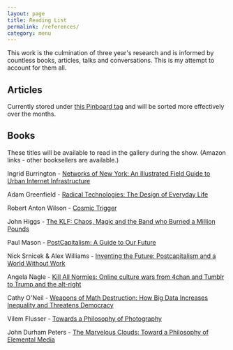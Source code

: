 ```yaml
---
layout: page
title: Reading List
permalink: /references/
category: menu
---
```


This work is the culmination of three year's research and is informed by countless books, articles, talks and conversations. This is my attempt to account for them all. 

## Articles

Currently stored under [this Pinboard tag](https://pinboard.in/u:peteashton/t:ifh/) and will be sorted more effectively over the months. 

## Books

These titles will be available to read in the gallery during the show. (Amazon links - other booksellers are available.)

Ingrid Burrington - [Networks of New York: An Illustrated Field Guide to Urban Internet Infrastructure](http://amzn.to/2tCcPU7)

Adam Greenfield - [Radical Technologies: The Design of Everyday Life](http://amzn.to/2tCoSR2)

Robert Anton Wilson - [Cosmic Trigger](http://amzn.to/2tmium5)

John Higgs - [The KLF: Chaos, Magic and the Band who Burned a Million Pounds](http://amzn.to/2uvLfMH)

Paul Mason - [PostCapitalism: A Guide to Our Future](http://amzn.to/2tCMdSF)

Nick Srnicek & Alex Williams - [Inventing the Future: Postcapitalism and a World Without Work](http://amzn.to/2tn3bt3)

Angela Nagle - [Kill All Normies: Online culture wars from 4chan and Tumblr to Trump and the alt-right](http://amzn.to/2uyXCY0)

Cathy O'Neil - [Weapons of Math Destruction: How Big Data Increases Inequality and Threatens Democracy](http://amzn.to/2tCyLyn)

Vilem Flusser - [Towards a Philosophy of Photography](http://amzn.to/2uF8DI4)

John Durham Peters - [The Marvelous Clouds: Toward a Philosophy of Elemental Media](http://amzn.to/2uziONx)

